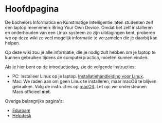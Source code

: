 # Hoofdpagina

De bachelors Informatica en Kunstmatige Intelligentie laten studenten zelf een laptop meenemen: Bring Your Own Device. Omdat het zelf installeren en onderhouden van een Linux systeem zo zijn uitdagingen kent, proberen we op deze wiki zo veel mogelijk informatie te verzamelen die je daarbij kan helpen.

Op deze wiki zou je alle informatie, die je nodig zult hebben om je laptop te kunnen gebruiken tijdens de computerpractica, moeten kunnen vinden.

Als je hier bent op de introductiedag, zie de volgende instructies:
- PC: Installeer Linux op je laptop. [Installatiehandleiding voor Linux](./linux/installatie/voorbereiding.md).
- Mac: We raden aan om geen Linux te installeren, maar macOS te blijven gebruiken. Volg de instructies op [macOS](./mac-os/index.md). Let op: we ondersteunen Macs officieel **niet**. 

Overige belangrijke pagina's:

- [Eduroam](./eduroam.md)
- [Helpdesk](./helpdesk.md)
